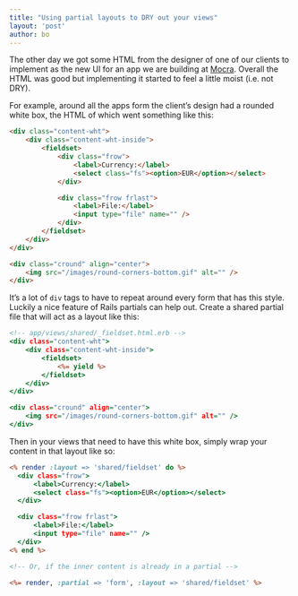 ```yaml
---
title: "Using partial layouts to DRY out your views"
layout: 'post'
author: bo
---
```


The other day we got some HTML from the designer of one of our clients
to implement as the new UI for an app we are building at
[Mocra](http://mocra.com/). Overall the HTML was good but implementing
it started to feel a little moist (i.e. not DRY).

For example, around all the apps form the client’s design had a rounded
white box, the HTML of which went something like this:

``` html
<div class="content-wht">
    <div class="content-wht-inside">
        <fieldset>
            <div class="frow">
                <label>Currency:</label>
                <select class="fs"><option>EUR</option></select>
            </div>

            <div class="frow frlast">
                <label>File:</label>
                <input type="file" name="" />
            </div>
        </fieldset>
    </div>
</div>

<div class="cround" align="center">
    <img src="/images/round-corners-bottom.gif" alt="" />
</div>
```

It’s a lot of `div` tags to have to repeat around every form that has
this style. Luckily a nice feature of Rails partials can help out.
Create a shared partial file that will act as a layout like this:

``` rhtml
<!-- app/views/shared/_fieldset.html.erb -->
<div class="content-wht">
    <div class="content-wht-inside">
        <fieldset>
            <%= yield %>
        </fieldset>
    </div>
</div>

<div class="cround" align="center">
    <img src="/images/round-corners-bottom.gif" alt="" />
</div>
```

Then in your views that need to have this white box, simply wrap your
content in that layout like so:

``` rhtml
<% render :layout => 'shared/fieldset' do %>
  <div class="frow">
      <label>Currency:</label>
      <select class="fs"><option>EUR</option></select>
  </div>

  <div class="frow frlast">
      <label>File:</label>
      <input type="file" name="" />
  </div>
<% end %>

<!-- Or, if the inner content is already in a partial -->

<%= render, :partial => 'form', :layout => 'shared/fieldset' %>
```
